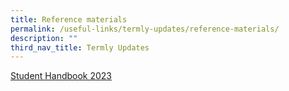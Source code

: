 ```yaml
---
title: Reference materials
permalink: /useful-links/termly-updates/reference-materials/
description: ""
third_nav_title: Termly Updates
---
```

[Student Handbook 2023](/files/Useful%20Links/Termly%20Updates/kcpss%20student%20handbook%202023%20(28%20mar).pdf)